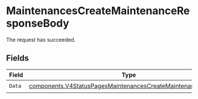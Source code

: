 # MaintenancesCreateMaintenanceResponseBody

The request has succeeded.


## Fields

| Field                                                                                                                                          | Type                                                                                                                                           | Required                                                                                                                                       | Description                                                                                                                                    |
| ---------------------------------------------------------------------------------------------------------------------------------------------- | ---------------------------------------------------------------------------------------------------------------------------------------------- | ---------------------------------------------------------------------------------------------------------------------------------------------- | ---------------------------------------------------------------------------------------------------------------------------------------------- |
| `Data`                                                                                                                                         | [components.V4StatusPagesMaintenancesCreateMaintenanceResponse](../../models/components/v4statuspagesmaintenancescreatemaintenanceresponse.md) | :heavy_check_mark:                                                                                                                             | N/A                                                                                                                                            |